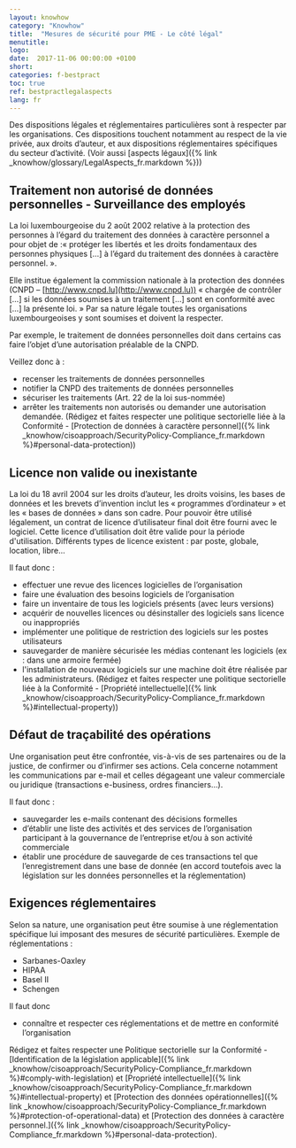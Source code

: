 ```yaml
---
layout: knowhow
category: "Knowhow"
title:  "Mesures de sécurité pour PME - Le côté légal"
menutitle:
logo:
date:  2017-11-06 00:00:00 +0100
short:
categories: f-bestpract
toc: true
ref: bestpractlegalaspects
lang: fr
---
```

Des dispositions légales et réglementaires particulières sont à respecter par les organisations. Ces dispositions touchent notamment au respect de la vie privée, aux droits d’auteur, et aux dispositions réglementaires spécifiques du secteur d’activité. (Voir aussi [aspects légaux]({% link _knowhow/glossary/LegalAspects_fr.markdown %}))

## Traitement non autorisé de données personnelles - Surveillance des employés

La loi luxembourgeoise du 2 août 2002 relative à la protection des personnes à l’égard du traitement des données à caractère personnel a pour objet de :« protéger les libertés et les droits fondamentaux des personnes physiques […] à l’égard du traitement des données à caractère personnel. ».

Elle institue également la commission nationale à la protection des données (CNPD – [http://www.cnpd.lu](http://www.cnpd.lu)) « chargée de contrôler […] si les données soumises à un traitement […] sont en conformité avec […] la présente loi. » Par sa nature légale toutes les organisations luxembourgeoises y sont soumises et doivent la respecter.

Par exemple, le traitement de données personnelles doit dans certains cas faire l’objet d’une autorisation préalable de la CNPD.

Veillez donc à :

* recenser les traitements de données personnelles
* notifier la CNPD des traitements de données personnelles
* sécuriser les traitements (Art. 22 de la loi sus-nommée)
* arrêter les traitements non autorisés ou demander une autorisation demandée. (Rédigez et faites respecter une politique sectorielle liée à la Conformité - [Protection de données à caractère personnel]({% link _knowhow/cisoapproach/SecurityPolicy-Compliance_fr.markdown %}#personal-data-protection))

## Licence non valide ou inexistante

La loi du 18 avril 2004 sur les droits d’auteur, les droits voisins, les bases de données et les brevets d’invention inclut les « programmes d’ordinateur » et les « bases de données » dans son cadre. Pour pouvoir être utilisé légalement, un contrat de licence d’utilisateur final doit être fourni avec le logiciel. Cette licence d’utilisation doit être valide pour la période d'utilisation. Différents types de licence existent : par poste, globale, location, libre...

Il faut donc :

* effectuer une revue des licences logicielles de l’organisation
* faire une évaluation des besoins logiciels de l’organisation
* faire un inventaire de tous les logiciels présents (avec leurs versions)
* acquérir de nouvelles licences ou désinstaller des logiciels sans licence ou inappropriés
* implémenter une politique de restriction des logiciels sur les postes utilisateurs
* sauvegarder de manière sécurisée les médias contenant les logiciels (ex : dans une armoire fermée)
* l'installation de nouveaux logiciels sur une machine doit être réalisée par les administrateurs. (Rédigez et faites respecter une politique sectorielle liée à la Conformité - [Propriété intellectuelle]({% link _knowhow/cisoapproach/SecurityPolicy-Compliance_fr.markdown %}#intellectual-property))

## Défaut de traçabilité des opérations

Une organisation peut être confrontée, vis-à-vis de ses partenaires ou de la justice, de confirmer ou d’infirmer ses actions. Cela concerne notamment les communications par e-mail et celles dégageant une valeur commerciale ou juridique (transactions e-business, ordres financiers…).

Il faut donc :

* sauvegarder les e-mails contenant des décisions formelles
* d’établir une liste des activités et des services de l’organisation participant à la gouvernance de l’entreprise et/ou à son activité commerciale
* établir une procédure de sauvegarde de ces transactions tel que l’enregistrement dans une base de donnée (en accord toutefois avec la législation sur les données personnelles et la réglementation)

## Exigences réglementaires

Selon sa nature, une organisation peut être soumise à une réglementation spécifique lui imposant des mesures de sécurité particulières. Exemple de réglementations :

* Sarbanes-Oaxley
* HIPAA
* Basel II
* Schengen

Il faut donc

* connaître et respecter ces réglementations et de mettre en conformité l’organisation

Rédigez et faites respecter une Politique sectorielle sur la Conformité - [Identification de la législation applicable]({% link _knowhow/cisoapproach/SecurityPolicy-Compliance_fr.markdown %}#comply-with-legislation) et [Propriété intellectuelle]({% link _knowhow/cisoapproach/SecurityPolicy-Compliance_fr.markdown %}#intellectual-property) et [Protection des données opérationnelles]({% link _knowhow/cisoapproach/SecurityPolicy-Compliance_fr.markdown %}#protection-of-operational-data) et [Protection des données à caractère personnel.]({% link _knowhow/cisoapproach/SecurityPolicy-Compliance_fr.markdown %}#personal-data-protection).
